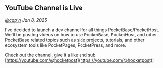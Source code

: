 ## YouTube Channel is Live

_[@cap'n](https://discord.gg/nVTxCMEcGT) Jan 8, 2025_

I've decided to launch a dev channel for all things PocketBase/PocketHost. We'll be posting videos on how to use PocketBase, PocketHost, and other PocketBase related topics such as side projects, tutorials, and other ecosystem tools like PocketPages, PocketPress, and more.

Check out the channel, give it a like and sub [https://youtube.com/@hocketpost](https://youtube.com/@hocketpost)!
